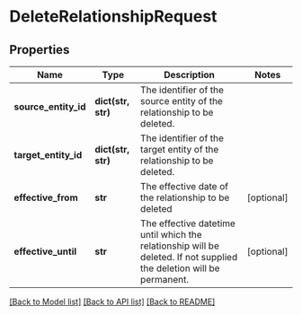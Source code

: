 # DeleteRelationshipRequest


## Properties
Name | Type | Description | Notes
------------ | ------------- | ------------- | -------------
**source_entity_id** | **dict(str, str)** | The identifier of the source entity of the relationship to be deleted. | 
**target_entity_id** | **dict(str, str)** | The identifier of the target entity of the relationship to be deleted. | 
**effective_from** | **str** | The effective date of the relationship to be deleted | [optional] 
**effective_until** | **str** | The effective datetime until which the relationship will be deleted. If not supplied the deletion will be permanent. | [optional] 

[[Back to Model list]](../README.md#documentation-for-models) [[Back to API list]](../README.md#documentation-for-api-endpoints) [[Back to README]](../README.md)


